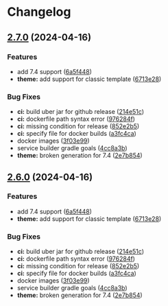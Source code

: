 # Changelog

## [2.7.0](https://github.com/lgdd/liferay-starter/compare/v2.6.0...v2.7.0) (2024-04-16)


### Features

* add 7.4 support ([6a5f448](https://github.com/lgdd/liferay-starter/commit/6a5f448f88196f543efd71075d203321c23a40e7))
* **theme:** add support for classic template ([6713e28](https://github.com/lgdd/liferay-starter/commit/6713e2830962123f73da66e8d8b4461297e6de00))


### Bug Fixes

* **ci:** build uber jar for github release ([214e51c](https://github.com/lgdd/liferay-starter/commit/214e51c5fa85bc808e3c3576f73bd764961f0eae))
* **ci:** dockerfile path syntax error ([976284f](https://github.com/lgdd/liferay-starter/commit/976284fffe67779022df2c19fee500d93a5ad426))
* **ci:** missing condition for release ([852e2b5](https://github.com/lgdd/liferay-starter/commit/852e2b553244d5c1c9d71bc44f24ef43be3cb4d1))
* **ci:** specify file for docker builds ([a3fc4ca](https://github.com/lgdd/liferay-starter/commit/a3fc4ca370256f053c8d930a9a8e2b9728916ba1))
* docker images ([3f03e99](https://github.com/lgdd/liferay-starter/commit/3f03e99a7614d5e647f3879e6c3bdbb9510feed5))
* service builder gradle goals ([4cc8a3b](https://github.com/lgdd/liferay-starter/commit/4cc8a3b2e1fcf760ae0b01c8ff3dc5d08b3d91cd))
* **theme:** broken generation for 7.4 ([2e7b854](https://github.com/lgdd/liferay-starter/commit/2e7b854d89a7c820ed00d6af80579541a0db3647))

## [2.6.0](https://github.com/lgdd/liferay-starter/compare/v2.5.4...v2.6.0) (2024-04-16)


### Features

* add 7.4 support ([6a5f448](https://github.com/lgdd/liferay-starter/commit/6a5f448f88196f543efd71075d203321c23a40e7))
* **theme:** add support for classic template ([6713e28](https://github.com/lgdd/liferay-starter/commit/6713e2830962123f73da66e8d8b4461297e6de00))


### Bug Fixes

* **ci:** build uber jar for github release ([214e51c](https://github.com/lgdd/liferay-starter/commit/214e51c5fa85bc808e3c3576f73bd764961f0eae))
* **ci:** dockerfile path syntax error ([976284f](https://github.com/lgdd/liferay-starter/commit/976284fffe67779022df2c19fee500d93a5ad426))
* **ci:** missing condition for release ([852e2b5](https://github.com/lgdd/liferay-starter/commit/852e2b553244d5c1c9d71bc44f24ef43be3cb4d1))
* **ci:** specify file for docker builds ([a3fc4ca](https://github.com/lgdd/liferay-starter/commit/a3fc4ca370256f053c8d930a9a8e2b9728916ba1))
* docker images ([3f03e99](https://github.com/lgdd/liferay-starter/commit/3f03e99a7614d5e647f3879e6c3bdbb9510feed5))
* service builder gradle goals ([4cc8a3b](https://github.com/lgdd/liferay-starter/commit/4cc8a3b2e1fcf760ae0b01c8ff3dc5d08b3d91cd))
* **theme:** broken generation for 7.4 ([2e7b854](https://github.com/lgdd/liferay-starter/commit/2e7b854d89a7c820ed00d6af80579541a0db3647))
